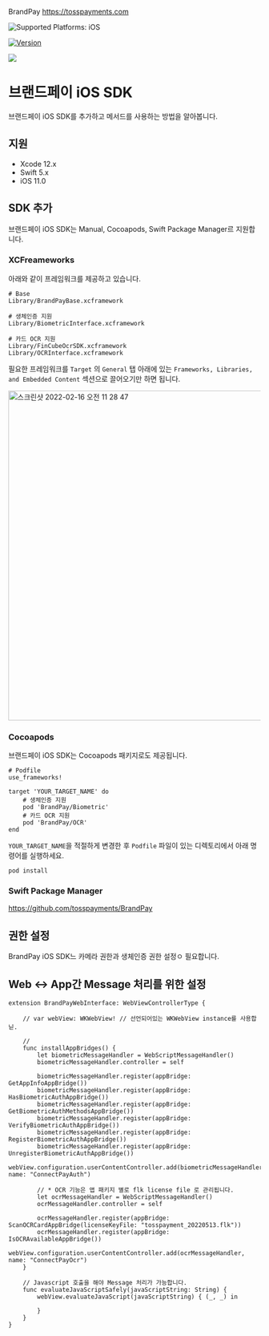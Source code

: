 BrandPay
https://tosspayments.com

<img src="https://img.shields.io/badge/platforms-iOS%20%7C%20macOS%20%7C%20tvOS%20%7C%20watchOS%20%7C%20Linux-333333.svg" alt="Supported Platforms: iOS"/>

[![Version](https://img.shields.io/cocoapods/v/BrandPay.svg?style=flat)](https://cocoapods.org/pods/BrandPay)
<!-- [![Carthage compatible](https://img.shields.io/badge/Carthage-compatible-4BC51D.svg?style=flat)](https://github.com/tosspayments/ios-BrandPay) -->
<a href="https://github.com/apple/swift-package-manager" alt="RxSwift on Swift Package Manager" title="RxSwift on Swift Package Manager"><img src="https://img.shields.io/badge/Swift%20Package%20Manager-compatible-brightgreen.svg" /></a>

# 브랜드페이 iOS SDK 
브랜드페이 iOS SDK를 추가하고 메서드를 사용하는 방법을 알아봅니다.

## 지원
- Xcode 12.x
- Swift 5.x
- iOS 11.0

## SDK 추가
브랜드페이 iOS SDK는 Manual, Cocoapods, Swift Package Manager르 지원합니다.

### XCFreameworks
아래와 같이 프레임워크를 제공하고 있습니다.
```
# Base
Library/BrandPayBase.xcframework

# 생체인증 지원
Library/BiometricInterface.xcframework

# 카드 OCR 지원
Library/FinCubeOcrSDK.xcframework
Library/OCRInterface.xcframework
```

필요한 프레임워크를 `Target` 의 `General` 탭 아래에 있는 `Frameworks, Libraries, and Embedded Content` 섹션으로 끌어오기만 하면 됩니다.

<img width="658" alt="스크린샷 2022-02-16 오전 11 28 47" src="https://user-images.githubusercontent.com/10410095/154185013-c6e3f7b5-0b44-47ed-81ea-a63886496afd.png">

### Cocoapods
브랜드페이 iOS SDK는 Cocoapods 패키지로도 제공됩니다. 
```
# Podfile
use_frameworks!

target 'YOUR_TARGET_NAME' do
    # 생체인증 지원
    pod 'BrandPay/Biometric'
    # 카드 OCR 지원
    pod 'BrandPay/OCR'
end
```
`YOUR_TARGET_NAME`을 적절하게 변경한 후 `Podfile` 파일이 있는 디렉토리에서 아래 명령어를 실행하세요.
```
pod install
```

### Swift Package Manager

https://github.com/tosspayments/BrandPay

## 권한 설정
BrandPay iOS SDK느 카메라 권한과 생체인증 권한 설정ㅇ 필요합니다.

## Web ↔ App간 Message 처리를 위한 설정
```
extension BrandPayWebInterface: WebViewControllerType {

    // var webView: WKWebView! // 선언되어있는 WKWebView instance를 사용합닏.
    
    // 
    func installAppBridges() {
        let biometricMessageHandler = WebScriptMessageHandler()
        biometricMessageHandler.controller = self
        
        biometricMessageHandler.register(appBridge: GetAppInfoAppBridge())
        biometricMessageHandler.register(appBridge: HasBiometricAuthAppBridge())
        biometricMessageHandler.register(appBridge: GetBiometricAuthMethodsAppBridge())
        biometricMessageHandler.register(appBridge: VerifyBiometricAuthAppBridge())
        biometricMessageHandler.register(appBridge: RegisterBiometricAuthAppBridge())
        biometricMessageHandler.register(appBridge: UnregisterBiometricAuthAppBridge())
        webView.configuration.userContentController.add(biometricMessageHandler, name: "ConnectPayAuth")
        
        // * OCR 기능은 앱 패키지 별로 flk license file 로 관리됩니다. 
        let ocrMessageHandler = WebScriptMessageHandler()
        ocrMessageHandler.controller = self
        
        ocrMessageHandler.register(appBridge: ScanOCRCardAppBridge(licenseKeyFile: "tosspayment_20220513.flk"))
        ocrMessageHandler.register(appBridge: IsOCRAvailableAppBridge())
        webView.configuration.userContentController.add(ocrMessageHandler, name: "ConnectPayOcr")        
    }
    
    // Javascript 호출을 해야 Message 처리가 가능합니다.
    func evaluateJavaScriptSafely(javaScriptString: String) {
        webView.evaluateJavaScript(javaScriptString) { (_, _) in
            
        }
    }
}
```
